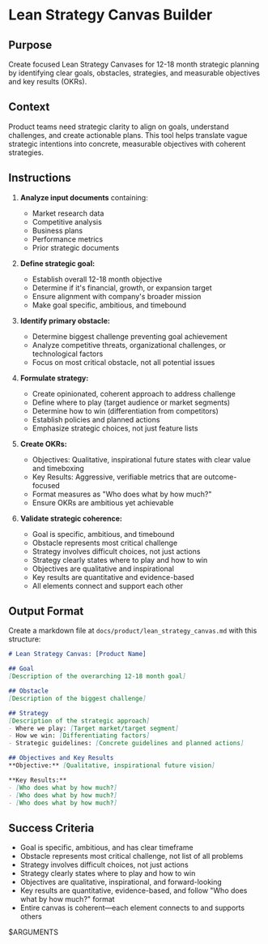 # Lean Strategy Canvas Builder

## Purpose

Create focused Lean Strategy Canvases for 12-18 month strategic planning by identifying clear goals, obstacles, strategies, and measurable objectives and key results (OKRs).

## Context

Product teams need strategic clarity to align on goals, understand challenges, and create actionable plans. This tool helps translate vague strategic intentions into concrete, measurable objectives with coherent strategies.


## Instructions

1. **Analyze input documents** containing:
   - Market research data
   - Competitive analysis
   - Business plans
   - Performance metrics
   - Prior strategic documents

2. **Define strategic goal:**
   - Establish overall 12-18 month objective
   - Determine if it's financial, growth, or expansion target
   - Ensure alignment with company's broader mission
   - Make goal specific, ambitious, and timebound

3. **Identify primary obstacle:**
   - Determine biggest challenge preventing goal achievement
   - Analyze competitive threats, organizational challenges, or technological factors
   - Focus on most critical obstacle, not all potential issues

4. **Formulate strategy:**
   - Create opinionated, coherent approach to address challenge
   - Define where to play (target audience or market segments)
   - Determine how to win (differentiation from competitors)
   - Establish policies and planned actions
   - Emphasize strategic choices, not just feature lists

5. **Create OKRs:**
   - Objectives: Qualitative, inspirational future states with clear value and timeboxing
   - Key Results: Aggressive, verifiable metrics that are outcome-focused
   - Format measures as "Who does what by how much?"
   - Ensure OKRs are ambitious yet achievable

6. **Validate strategic coherence:**
   - Goal is specific, ambitious, and timebound
   - Obstacle represents most critical challenge
   - Strategy involves difficult choices, not just actions
   - Strategy clearly states where to play and how to win
   - Objectives are qualitative and inspirational
   - Key results are quantitative and evidence-based
   - All elements connect and support each other

## Output Format

Create a markdown file at `docs/product/lean_strategy_canvas.md` with this structure:

```markdown
# Lean Strategy Canvas: [Product Name]

## Goal
[Description of the overarching 12-18 month goal]

## Obstacle
[Description of the biggest challenge]

## Strategy
[Description of the strategic approach]
- Where we play: [Target market/target segment]
- How we win: [Differentiating factors]
- Strategic guidelines: [Concrete guidelines and planned actions]

## Objectives and Key Results
**Objective:** [Qualitative, inspirational future vision]

**Key Results:**
- [Who does what by how much?]
- [Who does what by how much?]
- [Who does what by how much?]
```

## Success Criteria

- Goal is specific, ambitious, and has clear timeframe
- Obstacle represents most critical challenge, not list of all problems
- Strategy involves difficult choices, not just actions
- Strategy clearly states where to play and how to win
- Objectives are qualitative, inspirational, and forward-looking
- Key results are quantitative, evidence-based, and follow "Who does what by how much?" format
- Entire canvas is coherent—each element connects to and supports others

$ARGUMENTS